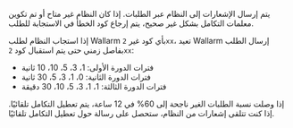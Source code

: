 يتم إرسال الإشعارات إلى النظام عبر الطلبات. إذا كان النظام غير متاح أو تم تكوين معلمات التكامل بشكل غير صحيح، يتم إرجاع كود الخطأ في الاستجابة للطلب.

إذا استجاب النظام لطلب Wallarm بأي كود غير `2xx`، تعيد Wallarm إرسال الطلب بفاصل زمني حتى يتم استقبال كود `2xx`:

* فترات الدورة الأولى:  1، 3، 5، 10، 10 ثانية
* فترات الدورة الثانية: 0، 1، 3، 5، 30 ثانية
* فترات الدورة الثالثة:  1، 1، 3، 5، 10، 30 دقيقة

إذا وصلت نسبة الطلبات الغير ناجحة إلى 60% في 12 ساعة، يتم تعطيل التكامل تلقائيًا. إذا كنت تتلقى إشعارات من النظام، ستحصل على رسالة حول تعطيل التكامل تلقائيًا.

<!-- ## Demo videos

<div class="video-wrapper">
  <iframe width="1280" height="720" src="https://www.youtube.com/embed/DVfoXYuBy-Y" frameborder="0" allow="accelerometer; autoplay; encrypted-media; gyroscope; picture-in-picture" allowfullscreen></iframe>
</div> -->